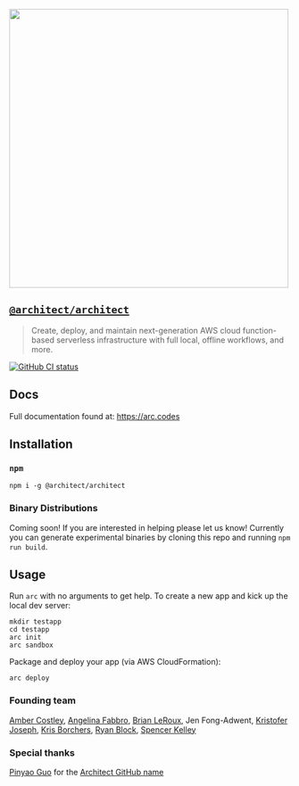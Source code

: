 [<img src="https://s3-us-west-2.amazonaws.com/arc.codes/architect-logo-500b@2x.png" width=500>](https://www.npmjs.com/package/@architect/architect)

## [`@architect/architect`](https://www.npmjs.com/package/@architect/architect)

> Create, deploy, and maintain next-generation AWS cloud function-based serverless infrastructure with full local, offline workflows, and more.

[![GitHub CI status](https://github.com/architect/architect/workflows/Node%20CI/badge.svg)](https://github.com/architect/architect/actions?query=workflow%3A%22Node+CI%22)
<!-- [![codecov](https://codecov.io/gh/architect/architect/branch/master/graph/badge.svg)](https://codecov.io/gh/architect/architect) -->


## Docs

Full documentation found at: https://arc.codes


## Installation

### `npm`
```
npm i -g @architect/architect
```


### Binary Distributions

Coming soon! If you are interested in helping please let us know! Currently you can generate experimental binaries by cloning this repo and running `npm run build`.


## Usage

Run `arc` with no arguments to get help. To create a new app and kick up the local dev server:

```
mkdir testapp
cd testapp
arc init
arc sandbox
```

Package and deploy your app (via AWS CloudFormation):

```
arc deploy
```


### Founding team

[Amber Costley](https://github.com/amberdawn), [Angelina Fabbro](https://github.com/afabbro), [Brian LeRoux](https://github.com/brianleroux), Jen Fong-Adwent, [Kristofer Joseph](https://github.com/kristoferjoseph), [Kris Borchers](https://github.com/kborchers), [Ryan Block](https://github.com/ryanblock), [Spencer Kelley](https://github.com/spencermountain)


### Special thanks

[Pinyao Guo](https://github.com/pug132) for the [Architect GitHub name](https://github.com/architect)
